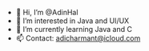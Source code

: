 - 👋 Hi, I’m @AdinHal
- 👀 I’m interested in Java and UI/UX
- 🌱 I’m currently learning Java and C
- 📫 Contact: adicharmant@icloud.com

<!---
All of my repositories are some small private projects and educational stuff. Feel free to use them.
--->
